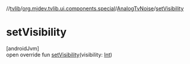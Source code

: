 //[tvlib](../../../index.md)/[org.mjdev.tvlib.ui.components.special](../index.md)/[AnalogTvNoise](index.md)/[setVisibility](set-visibility.md)

# setVisibility

[androidJvm]\
open override fun [setVisibility](set-visibility.md)(visibility: [Int](https://kotlinlang.org/api/latest/jvm/stdlib/kotlin/-int/index.html))
